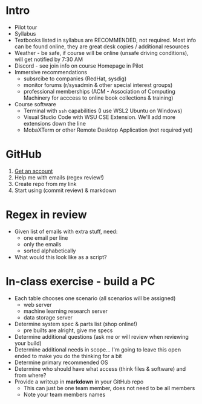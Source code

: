 # Intro
- Pilot tour
- Syllabus
- Textbooks listed in syllabus are RECOMMENDED, not required.  Most info can be found online, they are great desk copies / additional resources
- Weather - be safe, if course will be online (unsafe driving conditions), will get notified by 7:30 AM
- Discord - see join info on course Homepage in Pilot
- Immersive recommendations 
  - subsrcibe to companies (RedHat, sysdig)
  - monitor forums (r/sysadmin & other special interest groups)
  - professional memberships (ACM - Association of Computing Machinery for acccess to online book collections & training)
- Course software
  - Terminal with `ssh` capabilities (I use WSL2 Ubuntu on Windows)
  - Visual Studio Code with WSU CSE Extension.  We'll add more extensions down the line
  - MobaXTerm or other Remote Desktop Application (not required yet)
  
# GitHub
1. [Get an account](https://github.com/signup)
2. Help me with emails (regex review!)
3. Create repo from my link
4. Start using (commit review) & markdown

# Regex in review
- Given list of emails with extra stuff, need:
  - one email per line
  - only the emails
  - sorted alphabetically
- What would this look like as a script?

# In-class exercise - build a PC
- Each table chooses one scenario (all scenarios will be assigned)
  - web server
  - machine learning research server
  - data storage server
- Determine system spec & parts list (shop online!)
  - pre builts are alright, give me specs
- Determine additional questions (ask me or will review when reviewing your build)
- Determine additional needs in scope... I'm going to leave this open ended to make you do the thinking for a bit
- Determine primary recommended OS
- Determine who should have what access (think files & software) and from where?
- Provide a writeup in **markdown** in your GitHub repo
  - This can just be one team member, does not need to be all members
  - Note your team members names
